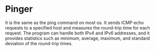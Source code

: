 # Pinger
It is the same as the ping command on most os. It sends ICMP echo requests to a specified host and measures the round-trip time for each request. The program can handle both IPv4 and IPv6 addresses, and it provides statistics such as minimum, average, maximum, and standard deviation of the round-trip times.

